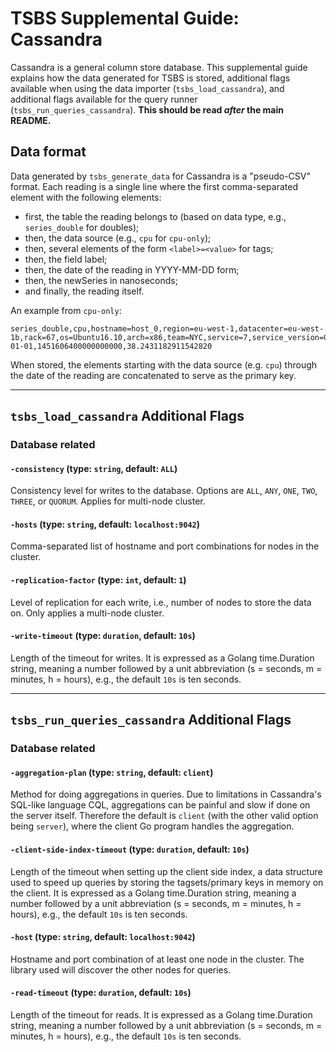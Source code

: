 # TSBS Supplemental Guide: Cassandra

Cassandra is a general column store database. This supplemental guide explains
how the data generated for TSBS is stored, additional flags available when
using the data importer (`tsbs_load_cassandra`), and additional flags
available for the query runner (`tsbs_run_queries_cassandra`). **This
should be read *after* the main README.**

## Data format

Data generated by `tsbs_generate_data` for Cassandra is a "pseudo-CSV" format.
Each reading is a single line where the first comma-separated element with
the following elements:
* first, the table the reading belongs to (based on data type, e.g., `series_double` for doubles);
* then, the data source (e.g., `cpu` for `cpu-only`);
* then, several elements of the form `<label>=<value>` for tags;
* then, the field label;
* then, the date of the reading in YYYY-MM-DD form;
* then, the newSeries in nanoseconds;
* and finally, the reading itself.

An example from `cpu-only`:
```text
series_double,cpu,hostname=host_0,region=eu-west-1,datacenter=eu-west-1b,rack=67,os=Ubuntu16.10,arch=x86,team=NYC,service=7,service_version=0,service_environment=production,usage_guest_nice,2016-01-01,1451606400000000000,38.2431182911542820
```

When stored, the elements starting with the data source (e.g. `cpu`) through
the date of the reading are concatenated to serve as the primary key.

---

## `tsbs_load_cassandra` Additional Flags

### Database related

#### `-consistency` (type: `string`, default: `ALL`)

Consistency level for writes to the database. Options are `ALL`, `ANY`, `ONE`,
`TWO`, `THREE`, or `QUORUM`. Applies for multi-node cluster.

#### `-hosts` (type: `string`, default: `localhost:9042`)

Comma-separated list of hostname and port combinations for nodes in the cluster.

#### `-replication-factor` (type: `int`, default: `1`)

Level of replication for each write, i.e., number of nodes to store the
data on. Only applies a multi-node cluster.

#### `-write-timeout` (type: `duration`, default: `10s`)

Length of the timeout for writes.
It is expressed as a Golang time.Duration string, meaning a number followed
by a unit abbreviation (s = seconds,
m = minutes, h = hours), e.g., the default `10s` is ten seconds.


---

## `tsbs_run_queries_cassandra` Additional Flags

### Database related

#### `-aggregation-plan` (type: `string`, default: `client`)

Method for doing aggregations in queries. Due to limitations in Cassandra's
SQL-like language CQL, aggregations can be painful and slow if done on the
server itself. Therefore the default is `client` (with the other valid option
being `server`), where the client Go program handles the aggregation.

#### `-client-side-index-timeout` (type: `duration`, default: `10s`)

Length of the timeout when setting up the client side index, a data structure
used to speed up queries by storing the tagsets/primary keys in memory on the
client. It is expressed as a Golang time.Duration string, meaning a number followed by a unit abbreviation (s = seconds,
m = minutes, h = hours), e.g., the default `10s` is ten seconds.

#### `-host` (type: `string`, default: `localhost:9042`)

Hostname and port combination of at least one node in the cluster. The library
used will discover the other nodes for queries.

#### `-read-timeout` (type: `duration`, default: `10s`)

Length of the timeout for reads.
It is expressed as a Golang time.Duration string, meaning a number followed
by a unit abbreviation (s = seconds,
m = minutes, h = hours), e.g., the default `10s` is ten seconds.
